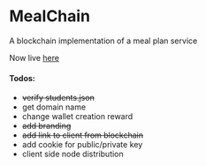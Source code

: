 # MealChain
A blockchain implementation of a meal plan service

Now live [here](http://142.93.4.41/)

#### Todos:
* ~~verify students.json~~
* get domain name
* change wallet creation reward
* ~~add branding~~
* ~~add link to client from blockchain~~
* add cookie for public/private key
* client side node distribution
